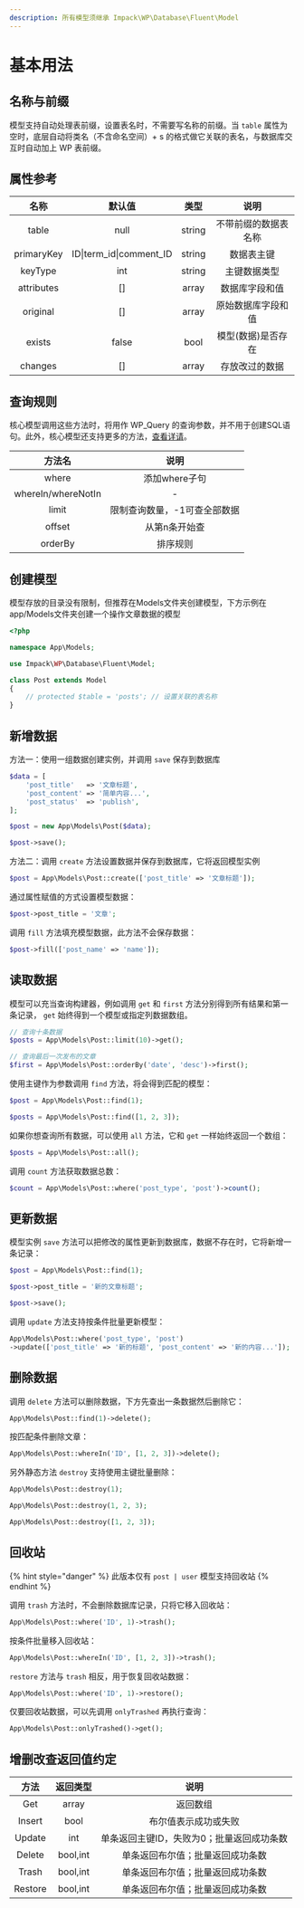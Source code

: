 ```yaml
---
description: 所有模型须继承 Impack\WP\Database\Fluent\Model
---
```


# 基本用法

## 名称与前缀

模型支持自动处理表前缀，设置表名时，不需要写名称的前缀。当 `table` 属性为空时，底层自动将类名（不含命名空间）+ s 的格式做它关联的表名，与数据库交互时自动加上 WP 表前缀。

## 属性参考

|     名称     |            默认值            |   类型   |     说明     |
| :--------: | :-----------------------: | :----: | :--------: |
|    table   |            null           | string | 不带前缀的数据表名称 |
| primaryKey | ID\|term\_id\|comment\_ID | string |    数据表主键   |
|   keyType  |            int            | string |   主键数据类型   |
| attributes |            \[]            |  array |   数据库字段和值  |
|  original  |            \[]            |  array |  原始数据库字段和值 |
|   exists   |           false           |  bool  | 模型(数据)是否存在 |
|   changes  |            \[]            |  array |   存放改过的数据  |

## 查询规则

核心模型调用这些方法时，将用作 WP\_Query 的查询参数，并不用于创建SQL语句。此外，核心模型还支持更多的方法，[查看详请](https://imwp.yimmr.com/shu-ju-mo-xing/he-xin-mo-xing)。

|         方法名        |        说明       |
| :----------------: | :-------------: |
|        where       |    添加where子句    |
| whereIn/whereNotIn |        -        |
|        limit       | 限制查询数量，-1可查全部数据 |
|       offset       |     从第n条开始查     |
|       orderBy      |       排序规则      |

## 创建模型

模型存放的目录没有限制，但推荐在Models文件夹创建模型，下方示例在app/Models文件夹创建一个操作文章数据的模型

```php
<?php

namespace App\Models;

use Impack\WP\Database\Fluent\Model;

class Post extends Model
{
    // protected $table = 'posts'; // 设置关联的表名称
}
```

## 新增数据

方法一：使用一组数据创建实例，并调用 `save` 保存到数据库

```php
$data = [
    'post_title'   => '文章标题',
    'post_content' => '简单内容...',
    'post_status'  => 'publish',   
];

$post = new App\Models\Post($data);

$post->save();
```

方法二：调用 `create` 方法设置数据并保存到数据库，它将返回模型实例

```php
$post = App\Models\Post::create(['post_title' => '文章标题']);
```

通过属性赋值的方式设置模型数据：

```php
$post->post_title = '文章';
```

调用 `fill` 方法填充模型数据，此方法不会保存数据：

```php
$post->fill(['post_name' => 'name']);
```

## 读取数据

模型可以充当查询构建器，例如调用 `get` 和 `first` 方法分别得到所有结果和第一条记录， `get` 始终得到一个模型或指定列数据数组。

```php
// 查询十条数据
$posts = App\Models\Post::limit(10)->get();

// 查询最后一次发布的文章
$first = App\Models\Post::orderBy('date', 'desc')->first();
```

&#x20;使用主键作为参数调用 `find` 方法，将会得到匹配的模型：

```php
$post = App\Models\Post::find(1);

$posts = App\Models\Post::find([1, 2, 3]);
```

如果你想查询所有数据，可以使用 `all` 方法，它和 `get` 一样始终返回一个数组：

```php
$posts = App\Models\Post::all();
```

调用 `count` 方法获取数据总数：

```php
$count = App\Models\Post::where('post_type', 'post')->count();
```

## 更新数据

模型实例 `save` 方法可以把修改的属性更新到数据库，数据不存在时，它将新增一条记录：

```php
$post = App\Models\Post::find(1);

$post->post_title = '新的文章标题';

$post->save();
```

调用 `update` 方法支持按条件批量更新模型：

```php
App\Models\Post::where('post_type', 'post')
->update(['post_title' => '新的标题', 'post_content' => '新的内容...']);
```

## 删除数据

调用 `delete` 方法可以删除数据，下方先查出一条数据然后删除它：

```php
App\Models\Post::find(1)->delete();
```

按匹配条件删除文章：

```php
App\Models\Post::whereIn('ID', [1, 2, 3])->delete();
```

另外静态方法 `destroy` 支持使用主键批量删除：

```php
App\Models\Post::destroy(1);

App\Models\Post::destroy(1, 2, 3);

App\Models\Post::destroy([1, 2, 3]);
```

## 回收站

{% hint style="danger" %}
此版本仅有 `post | user` 模型支持回收站
{% endhint %}

调用 `trash` 方法时，不会删除数据库记录，只将它移入回收站：

```php
App\Models\Post::where('ID', 1)->trash();
```

按条件批量移入回收站：

```php
App\Models\Post::whereIn('ID', [1, 2, 3])->trash();
```

`restore` 方法与 `trash` 相反，用于恢复回收站数据：

```php
App\Models\Post::where('ID', 1)->restore();
```

仅要回收站数据，可以先调用 `onlyTrashed` 再执行查询：

```php
App\Models\Post::onlyTrashed()->get();
```



## 增删改查返回值约定

|    方法   |   返回类型   |           说明           |
| :-----: | :------: | :--------------------: |
|   Get   |   array  |          返回数组          |
|  Insert |   bool   |       布尔值表示成功或失败       |
|  Update |    int   | 单条返回主键ID，失败为0；批量返回成功条数 |
|  Delete | bool,int |    单条返回布尔值；批量返回成功条数    |
|  Trash  | bool,int |    单条返回布尔值；批量返回成功条数    |
| Restore | bool,int |    单条返回布尔值；批量返回成功条数    |

